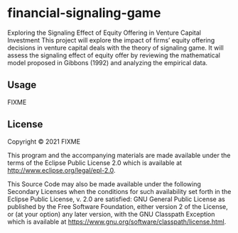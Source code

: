 # financial-signaling-game

Exploring the Signaling Effect of Equity Offering in Venture Capital Investment
This project will explore the impact of firms’ equity offering decisions in venture capital deals with the theory of signaling game. 
It will assess the signaling effect of equity offer by reviewing the mathematical model proposed in Gibbons (1992) and analyzing the empirical data.

## Usage

FIXME

## License

Copyright © 2021 FIXME

This program and the accompanying materials are made available under the
terms of the Eclipse Public License 2.0 which is available at
http://www.eclipse.org/legal/epl-2.0.

This Source Code may also be made available under the following Secondary
Licenses when the conditions for such availability set forth in the Eclipse
Public License, v. 2.0 are satisfied: GNU General Public License as published by
the Free Software Foundation, either version 2 of the License, or (at your
option) any later version, with the GNU Classpath Exception which is available
at https://www.gnu.org/software/classpath/license.html.
